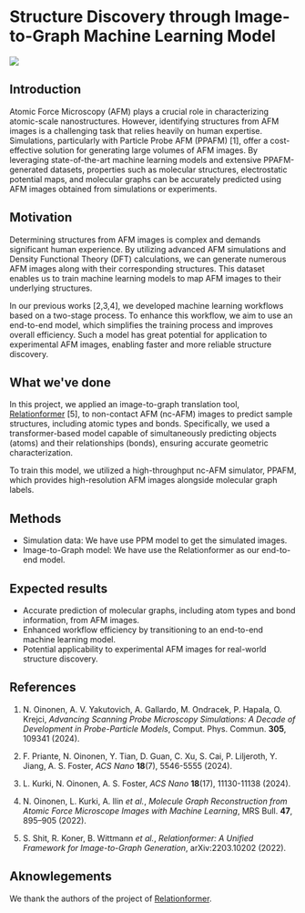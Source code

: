 # Structure Discovery through Image-to-Graph Machine Learning Model

![](https://cdn.jsdelivr.net/gh/HuangJiaLian/DataBase0@master/uPic/2024-12-17-19-30-Hello.png)

## Introduction

Atomic Force Microscopy (AFM) plays a crucial role in characterizing atomic-scale nanostructures. However, identifying structures from AFM images is a challenging task that relies heavily on human expertise. Simulations, particularly with Particle Probe AFM (PPAFM) [1], offer a cost-effective solution for generating large volumes of AFM images. By leveraging state-of-the-art machine learning models and extensive PPAFM-generated datasets, properties such as molecular structures, electrostatic potential maps, and molecular graphs can be accurately predicted using AFM images obtained from simulations or experiments.

## Motivation

Determining structures from AFM images is complex and demands significant human experience. By utilizing advanced AFM simulations and Density Functional Theory (DFT) calculations, we can generate numerous AFM images along with their corresponding structures. This dataset enables us to train machine learning models to map AFM images to their underlying structures.

In our previous works [2,3,4], we developed machine learning workflows based on a two-stage process. To enhance this workflow, we aim to use an end-to-end model, which simplifies the training process and improves overall efficiency. Such a model has great potential for application to experimental AFM images, enabling faster and more reliable structure discovery.

## What we've done

In this project, we applied an image-to-graph translation tool, [Relationformer](https://github.com/suprosanna/relationformer) [5], to non-contact AFM (nc-AFM) images to predict sample structures, including atomic types and bonds. Specifically, we used a transformer-based model capable of simultaneously predicting objects (atoms) and their relationships (bonds), ensuring accurate geometric characterization.

To train this model, we utilized a high-throughput nc-AFM simulator, PPAFM, which provides high-resolution AFM images alongside molecular graph labels.

## Methods

- Simulation data: We have use PPM model to get the simulated images. 
- Image-to-Graph model: We have use the Relationformer as our end-to-end model. 

## Expected results

- Accurate prediction of molecular graphs, including atom types and bond information, from AFM images.
- Enhanced workflow efficiency by transitioning to an end-to-end machine learning model.
- Potential applicability to experimental AFM images for real-world structure discovery.

## References
1. N. Oinonen, A. V. Yakutovich, A. Gallardo, M. Ondracek, P. Hapala, O. Krejci, *Advancing Scanning Probe Microscopy Simulations: A Decade of Development in Probe-Particle Models*, Comput. Phys. Commun. **305**, 109341 (2024).

2. F. Priante, N. Oinonen, Y. Tian, D. Guan, C. Xu, S. Cai, P. Liljeroth, Y. Jiang, A. S. Foster, *ACS Nano* **18**(7), 5546-5555 (2024). 

3. L. Kurki, N. Oinonen, A. S. Foster, *ACS Nano* **18**(17), 11130-11138 (2024). 

4. N. Oinonen, L. Kurki, A. Ilin *et al.*, *Molecule Graph Reconstruction from Atomic Force Microscope Images with Machine Learning*, MRS Bull. **47**, 895–905 (2022). 

5. S. Shit, R. Koner, B. Wittmann *et al.*, *Relationformer: A Unified Framework for Image-to-Graph Generation*, arXiv:2203.10202 (2022).


## Aknowlegements

We thank the authors of the project of [Relationformer](https://github.com/suprosanna/relationformer).
